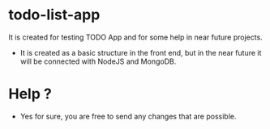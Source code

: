 # todo-list-app
It is created for testing TODO App and for some help in near future projects.

- It is created as a basic structure in the front end, but in the near future it will be connected with NodeJS and MongoDB.

# Help ?
- Yes for sure, you are free to send any changes that are possible.
